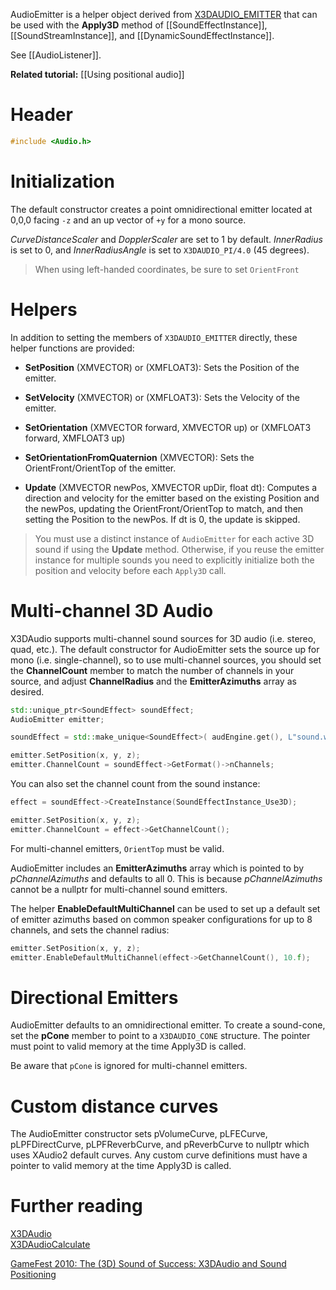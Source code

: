 AudioEmitter is a helper object derived from [X3DAUDIO_EMITTER](https://docs.microsoft.com/en-us/windows/desktop/api/x3daudio/ns-x3daudio-x3daudio_emitter) that can be used with the **Apply3D** method of [[SoundEffectInstance]], [[SoundStreamInstance]], and [[DynamicSoundEffectInstance]].

See [[AudioListener]].

**Related tutorial:** [[Using positional audio]]

# Header
```cpp
#include <Audio.h>
```

# Initialization

The default constructor creates a point omnidirectional emitter located at 0,0,0  facing ``-z`` and an up vector of ``+y`` for a mono source.

*CurveDistanceScaler* and *DopplerScaler* are set to 1 by default. *InnerRadius* is set to 0, and *InnerRadiusAngle* is set to ``X3DAUDIO_PI/4.0`` (45 degrees).

> When using left-handed coordinates, be sure to set ``OrientFront``

# Helpers
In addition to setting the members of ``X3DAUDIO_EMITTER`` directly, these helper functions are provided:

* **SetPosition** (XMVECTOR) or (XMFLOAT3): Sets the Position of the emitter.

* **SetVelocity** (XMVECTOR) or (XMFLOAT3): Sets the Velocity of the emitter.

* **SetOrientation** (XMVECTOR forward, XMVECTOR up) or (XMFLOAT3 forward, XMFLOAT3 up)
* **SetOrientationFromQuaternion** (XMVECTOR): Sets the OrientFront/OrientTop of the emitter.

* **Update** (XMVECTOR newPos, XMVECTOR upDir, float dt): Computes a direction and velocity for the emitter based on the existing Position and the newPos, updating the OrientFront/OrientTop to match, and then setting the Position to the newPos. If dt is 0, the update is skipped.

> You must use a distinct instance of ``AudioEmitter`` for each active 3D sound if using the **Update** method. Otherwise, if you reuse the emitter instance for multiple sounds you need to explicitly initialize both the position and velocity before each ``Apply3D`` call.

# Multi-channel 3D Audio
X3DAudio supports multi-channel sound sources for 3D audio (i.e. stereo, quad, etc.). The default constructor for AudioEmitter sets the source up for mono (i.e. single-channel), so to use multi-channel sources, you should set the **ChannelCount** member to match the number of channels in your source, and adjust **ChannelRadius** and the **EmitterAzimuths** array as desired.

```cpp
std::unique_ptr<SoundEffect> soundEffect;
AudioEmitter emitter;

soundEffect = std::make_unique<SoundEffect>( audEngine.get(), L"sound.wav" );

emitter.SetPosition(x, y, z);
emitter.ChannelCount = soundEffect->GetFormat()->nChannels;
```

You can also set the channel count from the sound instance:

```cpp
effect = soundEffect->CreateInstance(SoundEffectInstance_Use3D);

emitter.SetPosition(x, y, z);
emitter.ChannelCount = effect->GetChannelCount();
```

For multi-channel emitters, ``OrientTop`` must be valid.

AudioEmitter includes an **EmitterAzimuths** array which is pointed to by *pChannelAzimuths* and defaults to all 0. This is because *pChannelAzimuths* cannot be a nullptr for multi-channel sound emitters.

The helper **EnableDefaultMultiChannel** can be used to set up a default set of emitter azimuths based on common speaker configurations for up to 8 channels, and sets the channel radius:

```cpp
emitter.SetPosition(x, y, z);
emitter.EnableDefaultMultiChannel(effect->GetChannelCount(), 10.f);
```

# Directional Emitters
AudioEmitter defaults to an omnidirectional emitter. To create a sound-cone, set the **pCone** member to point to a ``X3DAUDIO_CONE`` structure. The pointer must point to valid memory at the time Apply3D is called.

Be aware that ``pCone`` is ignored for multi-channel emitters.

# Custom distance curves
The AudioEmitter constructor sets pVolumeCurve, pLFECurve, pLPFDirectCurve, pLPFReverbCurve, and pReverbCurve to nullptr which uses XAudio2 default curves.  Any custom curve definitions must have a pointer to valid memory at the time Apply3D is called.

# Further reading
[X3DAudio](https://docs.microsoft.com/en-us/windows/desktop/xaudio2/x3daudio)  
[X3DAudioCalculate](https://docs.microsoft.com/en-us/windows/desktop/api/x3daudio/nf-x3daudio-x3daudiocalculate)

[GameFest 2010: The (3D) Sound of Success: X3DAudio and Sound Positioning](https://www.microsoft.com/en-us/download/details.aspx?id=17627)
